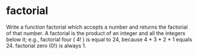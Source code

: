 # factorial
Write a function factorial which accepts a number and returns the factorial of that number. A factorial is the product of an integer and all the integers below it; e.g., factorial four ( 4! ) is equal to 24, because 4 * 3 * 2 * 1 equals 24.  factorial zero (0!) is always 1.